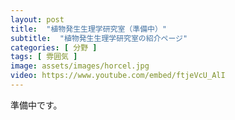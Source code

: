```yaml
---
layout: post
title:  "植物発生生理学研究室（準備中）"
subtitle:  "植物発生生理学研究室の紹介ページ"
categories: [ 分野 ]
tags: [ 雰囲気 ]
image: assets/images/horcel.jpg
video: https://www.youtube.com/embed/ftjeVcU_AlI
---
```


準備中です。  
